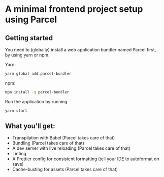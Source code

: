 # A minimal frontend project setup using Parcel

## Getting started

You need to (globally) install a web application bundler named Parcel first, by using yarn or npm.

Yarn:

```bash
yarn global add parcel-bundler
```

npm:

```bash
npm install -g parcel-bundler
```

Run the application by running

```bash
yarn start
```

## What you'll get:

- Transpilation with Babel (Parcel takes care of that)
- Bundling (Parcel takes care of that)
- A dev server with live reloading (Parcel takes care of that)
- Linting
- A Prettier config for consistent formatting (tell your IDE to autoformat on save)
- Cache-busting for assets (Parcel takes care of that)
